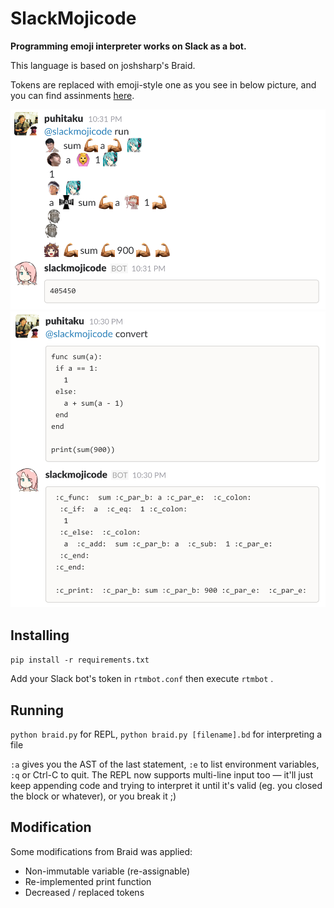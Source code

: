 # SlackMojicode

**Programming emoji interpreter works on Slack as a bot.**

This language is based on joshsharp's Braid.

Tokens are replaced with emoji-style one as you see in below picture, and you can find assinments [here](slackmojicode/lexer.py).

![Run script](pic/run.png)
![Convert script](pic/convert.png)

## Installing

`pip install -r requirements.txt`

Add your Slack bot's token in `rtmbot.conf` then execute `rtmbot` .

## Running

`python braid.py` for REPL, `python braid.py [filename].bd` for interpreting a file

`:a` gives you the AST of the last statement, `:e` to list environment variables, `:q` or Ctrl-C to quit. The REPL now supports multi-line input too — it'll just keep appending code and trying to interpret it until it's valid (eg. you closed the block or whatever), or you break it ;)

## Modification

Some modifications from Braid was applied:

 - Non-immutable variable (re-assignable)
 - Re-implemented print function
 - Decreased / replaced tokens

